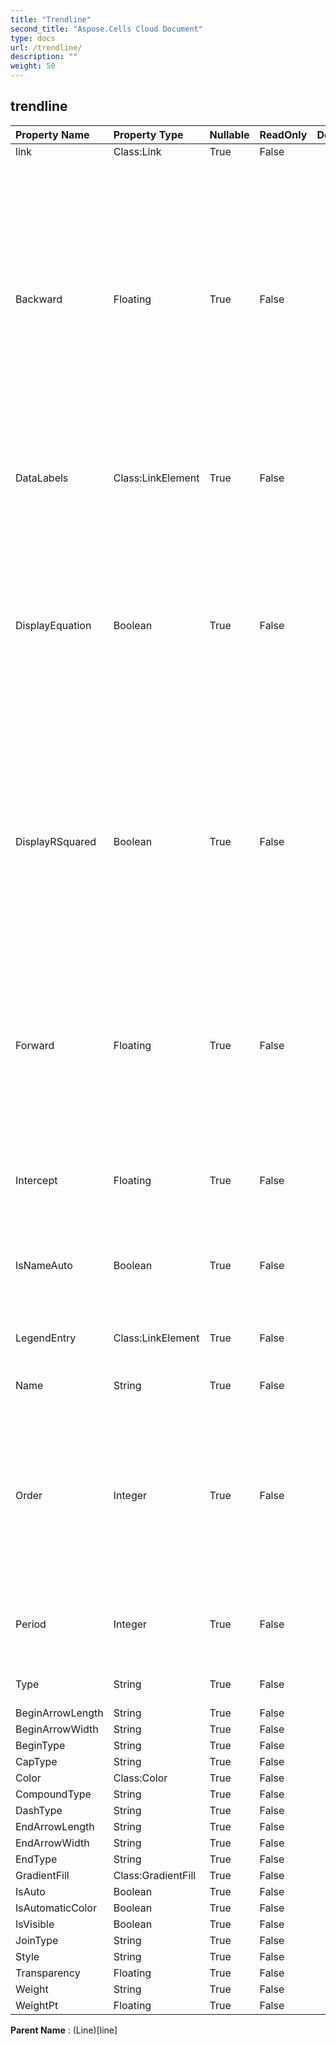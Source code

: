 ```yaml
---
title: "Trendline"
second_title: "Aspose.Cells Cloud Document"
type: docs
url: /trendline/
description: ""
weight: 50
---
```


## **trendline**

 

| Property Name | Property Type | Nullable |  ReadOnly | DefaultValue | Description | 
| :- | :- | :- |:- |  :- | :- |
| link | Class:Link | True |  False |  |  |  
| Backward | Floating | True |  False |  | Returns or sets the number of periods (or units on a scatter chart) that the trendline extends backward.                         The number of periods must be greater than or equal to zero.                        If the chart type is column ,the number of periods must be between 0 and 0.5 |  
| DataLabels | Class:LinkElement | True |  False |  | Represents the DataLabels object for the specified series. |  
| DisplayEquation | Boolean | True |  False |  | Represents if the equation for the trendline is displayed on the chart (in the same data label as the R-squared value). Setting this property to True automatically turns on data labels. |  
| DisplayRSquared | Boolean | True |  False |  | Represents if the R-squared value of the trendline is displayed on the chart (in the same data label as the equation). Setting this property to True automatically turns on data labels. |  
| Forward | Floating | True |  False |  | Returns or sets the number of periods (or units on a scatter chart) that the trendline extends forward.                        The number of periods must be greater than or equal to zero. |  
| Intercept | Floating | True |  False |  | Returns or sets the point where the trendline crosses the value axis. |  
| IsNameAuto | Boolean | True |  False |  | Returns if Microsoft Excel automatically determines the name of the trendline. |  
| LegendEntry | Class:LinkElement | True |  False |  | Gets the legend entry according to this trendline |  
| Name | String | True |  False |  | Returns the name of the trendline. |  
| Order | Integer | True |  False |  | Returns or sets the trendline order (an integer greater than 1) when the trendline type is Polynomial.                         The order must be between 2 and 6. |  
| Period | Integer | True |  False |  | Returns or sets the period for the moving-average trendline. |  
| Type | String | True |  False |  | Returns the trendline type. |  
| BeginArrowLength | String | True |  False |  |  |  
| BeginArrowWidth | String | True |  False |  |  |  
| BeginType | String | True |  False |  |  |  
| CapType | String | True |  False |  |  |  
| Color | Class:Color | True |  False |  |  |  
| CompoundType | String | True |  False |  |  |  
| DashType | String | True |  False |  |  |  
| EndArrowLength | String | True |  False |  |  |  
| EndArrowWidth | String | True |  False |  |  |  
| EndType | String | True |  False |  |  |  
| GradientFill | Class:GradientFill | True |  False |  |  |  
| IsAuto | Boolean | True |  False |  |  |  
| IsAutomaticColor | Boolean | True |  False |  |  |  
| IsVisible | Boolean | True |  False |  |  |  
| JoinType | String | True |  False |  |  |  
| Style | String | True |  False |  |  |  
| Transparency | Floating | True |  False |  |  |  
| Weight | String | True |  False |  |  |  
| WeightPt | Floating | True |  False |  |  |  

**Parent Name** : (Line)[line]

